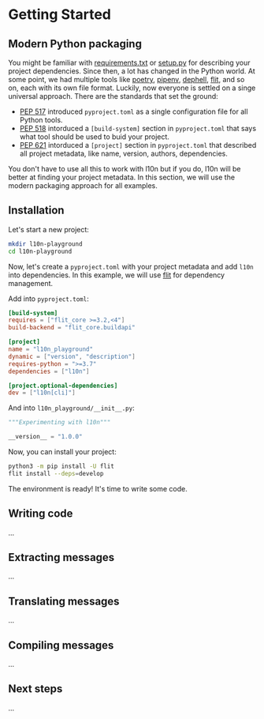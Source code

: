 # Getting Started

## Modern Python packaging

You might be familiar with [requirements.txt](https://pip.pypa.io/en/stable/user_guide/#requirements-files) or [setup.py](https://setuptools.pypa.io/en/latest/userguide/quickstart.html#basic-use) for describing your project dependencies. Since then, a lot has changed in the Python world. At some point, we had multiple tools like [poetry](https://python-poetry.org/), [pipenv](https://pipenv.pypa.io/en/latest/), [dephell](https://github.com/dephell/dephell), [flit](https://github.com/pypa/flit), and so on, each with its own file format. Luckily, now everyone is settled on a singe universal approach. There are the standards that set the ground:

+ [PEP 517](https://peps.python.org/pep-0517/) introduced `pyproject.toml` as a single configuration file for all Python tools.
+ [PEP 518](https://peps.python.org/pep-0518/) intorduced a `[build-system]` section in `pyproject.toml` that says what tool should be used to buid your project.
+ [PEP 621](https://peps.python.org/pep-0621/) intorduced a `[project]` section in `pyproject.toml` that described all project metadata, like name, version, authors, dependencies.

You don't have to use all this to work with l10n but if you do, l10n will be better at finding your project metadata. In this section, we will use the modern packaging approach for all examples.

## Installation

Let's start a new project:

```bash
mkdir l10n-playground
cd l10n-playground
```

Now, let's create a `pyproject.toml` with your project metadata and add `l10n` into dependencies. In this example, we will use [flit](https://flit.pypa.io/en/latest/) for dependency management.

Add into `pyproject.toml`:

```toml
[build-system]
requires = ["flit_core >=3.2,<4"]
build-backend = "flit_core.buildapi"

[project]
name = "l10n_playground"
dynamic = ["version", "description"]
requires-python = ">=3.7"
dependencies = ["l10n"]

[project.optional-dependencies]
dev = ["l10n[cli]"]
```

And into `l10n_playground/__init__.py`:

```python
"""Experimenting with l10n"""

__version__ = "1.0.0"
```

Now, you can install your project:

```bash
python3 -m pip install -U flit
flit install --deps=develop
```

The environment is ready! It's time to write some code.

## Writing code

...

## Extracting messages

...

## Translating messages

...

## Compiling messages

...

## Next steps

...
